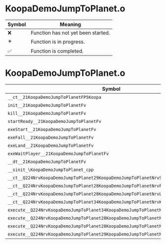 # KoopaDemoJumpToPlanet.o
| Symbol | Meaning 
| ------------- | ------------- 
| :x: | Function has not yet been started. 
| :eight_pointed_black_star: | Function is in progress. 
| :white_check_mark: | Function is completed. 


# KoopaDemoJumpToPlanet.o
| Symbol | Decompiled? |
| ------------- | ------------- |
| `__ct__21KoopaDemoJumpToPlanetFP5Koopa` | :x: |
| `init__21KoopaDemoJumpToPlanetFv` | :x: |
| `kill__21KoopaDemoJumpToPlanetFv` | :x: |
| `startReady__21KoopaDemoJumpToPlanetFv` | :x: |
| `exeStart__21KoopaDemoJumpToPlanetFv` | :x: |
| `exeFall__21KoopaDemoJumpToPlanetFv` | :x: |
| `exeLand__21KoopaDemoJumpToPlanetFv` | :x: |
| `exeWaitPlayer__21KoopaDemoJumpToPlanetFv` | :x: |
| `__dt__21KoopaDemoJumpToPlanetFv` | :x: |
| `__sinit_\KoopaDemoJumpToPlanet_cpp` | :x: |
| `__ct__Q224NrvKoopaDemoJumpToPlanet29KoopaDemoJumpToPlanetNrvStartFv` | :x: |
| `__ct__Q224NrvKoopaDemoJumpToPlanet28KoopaDemoJumpToPlanetNrvFallFv` | :x: |
| `__ct__Q224NrvKoopaDemoJumpToPlanet28KoopaDemoJumpToPlanetNrvLandFv` | :x: |
| `__ct__Q224NrvKoopaDemoJumpToPlanet34KoopaDemoJumpToPlanetNrvWaitPlayerFv` | :x: |
| `execute__Q224NrvKoopaDemoJumpToPlanet34KoopaDemoJumpToPlanetNrvWaitPlayerCFP5Spine` | :x: |
| `execute__Q224NrvKoopaDemoJumpToPlanet28KoopaDemoJumpToPlanetNrvLandCFP5Spine` | :x: |
| `execute__Q224NrvKoopaDemoJumpToPlanet28KoopaDemoJumpToPlanetNrvFallCFP5Spine` | :x: |
| `execute__Q224NrvKoopaDemoJumpToPlanet29KoopaDemoJumpToPlanetNrvStartCFP5Spine` | :x: |
